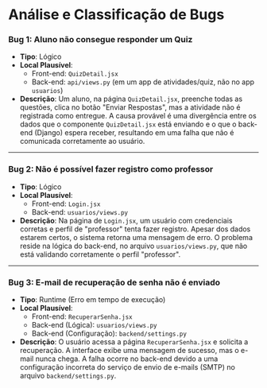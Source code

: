 # Análise e Classificação de Bugs


### Bug 1: Aluno não consegue responder um Quiz

-   **Tipo**: Lógico
-   **Local Plausível**:
    -   Front-end: `QuizDetail.jsx`
    -   Back-end: `api/views.py` (em um app de atividades/quiz, não no app `usuarios`)
-   **Descrição**: Um aluno, na página `QuizDetail.jsx`, preenche todas as questões, clica no botão "Enviar Respostas", mas a atividade não é registrada como entregue. A causa provável é uma divergência entre os dados que o componente `QuizDetail.jsx` está enviando e o que o back-end (Django) espera receber, resultando em uma falha que não é comunicada corretamente ao usuário.
---

### Bug 2: Não é possível fazer registro como professor

-   **Tipo**: Lógico
-   **Local Plausível**:
    -   Front-end: `Login.jsx`
    -   Back-end: `usuarios/views.py`
-   **Descrição**: Na página de `Login.jsx`, um usuário com credenciais corretas e perfil de "professor" tenta fazer registro. Apesar dos dados estarem certos, o sistema retorna uma mensagem de erro. O problema reside na lógica do back-end, no arquivo `usuarios/views.py`, que não está validando corretamente o perfil "professor".

---

### Bug 3: E-mail de recuperação de senha não é enviado

-   **Tipo**: Runtime (Erro em tempo de execução)
-   **Local Plausível**:
    -   Front-end: `RecuperarSenha.jsx`
    -   Back-end (Lógica): `usuarios/views.py`
    -   Back-end (Configuração): `backend/settings.py`
-   **Descrição**: O usuário acessa a página `RecuperarSenha.jsx` e solicita a recuperação. A interface exibe uma mensagem de sucesso, mas o e-mail nunca chega. A falha ocorre no back-end devido a uma configuração incorreta do serviço de envio de e-mails (SMTP) no arquivo `backend/settings.py`.

